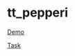 # tt_pepperi

[Demo](https://nadiyahr.github.io/tt_pepperi/)

[Task](https://docs.google.com/document/d/10w-4WbvwQH8WQCUgHuibME1dWFLXDCBG/edit?usp=sharing&ouid=114643096193471865715&rtpof=true&sd=true)
